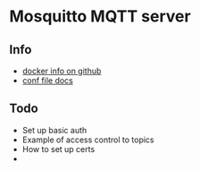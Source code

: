# Mosquitto MQTT server

## Info

- [docker info on github](https://github.com/eclipse/mosquitto/tree/master/docker/2.0)
- [conf file docs](https://mosquitto.org/man/mosquitto-conf-5.html)

## Todo

- Set up basic auth
- Example of access control to topics
- How to set up certs
- 